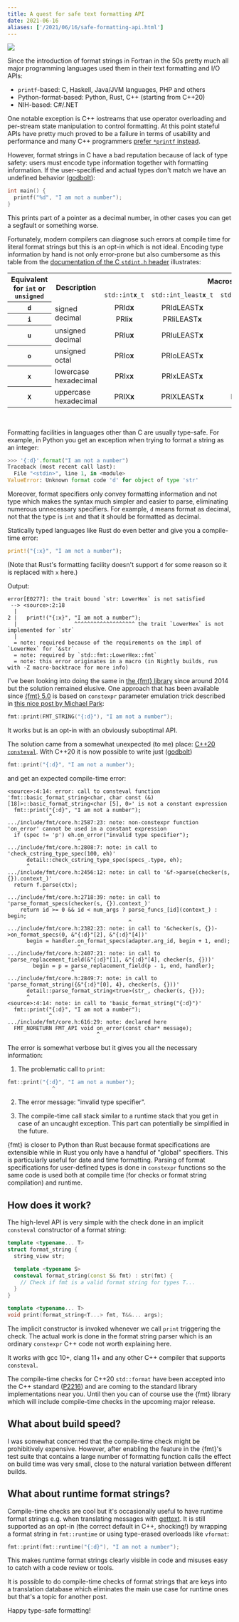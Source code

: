 ```yaml
---
title: A quest for safe text formatting API
date: 2021-06-16
aliases: ['/2021/06/16/safe-formatting-api.html']
---
```


![](/img/safety.jpg#floatright)

Since the introduction of format strings in Fortran in the 50s pretty much all
major programming languages used them in their text formatting and I/O APIs:

* `printf`-based: C, Haskell, Java/JVM languages, PHP and others
* Python-format-based: Python, Rust, C++ (starting from C++20)
* NIH-based: C#/.NET

One notable exception is C++ iostreams that use operator overloading and
per-stream state manipulation to control formatting. At this point stateful APIs
have pretty much proved to be a failure in terms of usability and performance
and many C++ programmers [prefer `*printf` instead](
https://stackoverflow.com/q/2872543/471164).

However, format strings in C have a bad reputation because of lack of type
safety: users must encode type information together with formatting information.
If the user-specified and actual types don't match we have an undefined
behavior ([godbolt](https://godbolt.org/z/aYqE493b9)):

```c
int main() {
  printf("%d", "I am not a number");
}
```
This prints part of a pointer as a decimal number, in other cases you can get
a segfault or something worse.

Fortunately, modern compilers can diagnose such errors at compile time
for literal format strings but this is an opt-in which is not ideal.
Encoding type information by hand is not only error-prone but also cumbersome as
this table from the [documentation of the C `stdint.h` header](
https://en.cppreference.com/w/c/types/integer) illustrates: 

<!-- font-size:85%;  -->
<table style="text-align:center; max-width:90em;">
<tr>
<th rowspan="2"> Equivalent for <code>int</code> or <code>unsigned</code>
</th>
<th rowspan="2"> Description
</th>
<th colspan="5"> Macros for data types
</th></tr>
<tr>
<td><code>std::int<b>x</b>_t</code>
</td>
<td><code>std::int_least<b>x</b>_t</code>
</td>
<td><code>std::int_fast<b>x</b>_t</code>
</td>
<td><code>std::intmax_t</code>
</td>
<td><code>std::intptr_t</code>
</td></tr>
<tr>
<th> <code>d</code>
</th>
<td rowspan="2" style="text-align:left;"> signed decimal
</td>
<td> PRId<b>x</b>
</td>
<td> PRIdLEAST<b>x</b>
</td>
<td> PRIdFAST<b>x</b>
</td>
<td> PRIdMAX
</td>
<td> PRIdPTR
</td></tr>
<tr>
<th> <code>i</code>
</th>
<td> PRIi<b>x</b>
</td>
<td> PRIiLEAST<b>x</b>
</td>
<td> PRIiFAST<b>x</b>
</td>
<td> PRIiMAX
</td>
<td> PRIiPTR
</td></tr>
<tr>
<th> <code>u</code>
</th>
<td style="text-align:left;"> unsigned decimal
</td>
<td> PRIu<b>x</b>
</td>
<td> PRIuLEAST<b>x</b>
</td>
<td> PRIuFAST<b>x</b>
</td>
<td> PRIuMAX
</td>
<td> PRIuPTR
</td></tr>
<tr>
<th> <code>o</code>
</th>
<td style="text-align:left;"> unsigned octal
</td>
<td> PRIo<b>x</b>
</td>
<td> PRIoLEAST<b>x</b>
</td>
<td> PRIoFAST<b>x</b>
</td>
<td> PRIoMAX
</td>
<td> PRIoPTR
</td></tr>
<tr>
<th> <code>x</code>
</th>
<td style="text-align:left;"> lowercase hexadecimal
</td>
<td> PRIx<b>x</b>
</td>
<td> PRIxLEAST<b>x</b>
</td>
<td> PRIxFAST<b>x</b>
</td>
<td> PRIxMAX
</td>
<td> PRIxPTR
</td></tr>
<tr>
<th> <code>X</code>
</th>
<td style="text-align:left;"> uppercase hexadecimal
</td>
<td> PRIX<b>x</b>
</td>
<td> PRIXLEAST<b>x</b>
</td>
<td> PRIXFAST<b>x</b>
</td>
<td> PRIXMAX
</td>
<td> PRIXPTR
</td></tr>
</table>

<br>

Formatting facilities in languages other than C are usually type-safe.
For example, in Python you get an exception when trying to format a string as
an integer:

```python
>>> '{:d}'.format("I am not a number")
Traceback (most recent call last):
  File "<stdin>", line 1, in <module>
ValueError: Unknown format code 'd' for object of type 'str'
```

Moreover, format specifiers only convey formatting information and not type
which makes the syntax much simpler and easier to parse, eliminating numerous
unnecessary specifiers. For example, `d` means format as decimal, not that the
type is `int` and that it should be formatted as decimal.

Statically typed languages like Rust do even better and give you a compile-time
error:

```rust
print!("{:x}", "I am not a number");
```
(Note that Rust's formatting facility doesn't support `d` for some reason so it
is replaced with `x` here.)

Output:
```
error[E0277]: the trait bound `str: LowerHex` is not satisfied
 --> <source>:2:18
  |
2 |   print!("{:x}", "I am not a number");
  |                  ^^^^^^^^^^^^^^^^^^^ the trait `LowerHex` is not implemented for `str`
  |
  = note: required because of the requirements on the impl of `LowerHex` for `&str`
  = note: required by `std::fmt::LowerHex::fmt`
  = note: this error originates in a macro (in Nightly builds, run with -Z macro-backtrace for more info)
```

I've been looking into doing the same in [the {fmt} library](
https://github.com/fmtlib/fmt) since around 2014 but the solution remained
elusive. One approach that has been available since [{fmt} 5.0](
https://github.com/fmtlib/fmt/releases/tag/5.0.0) is based on `constexpr` 
parameter emulation trick described in [this nice post by Michael Park](
https://mpark.github.io/programming/2017/05/26/constexpr-function-parameters/):

```c++
fmt::print(FMT_STRING("{:d}"), "I am not a number");
```
It works but is an opt-in with an obviously suboptimal API.

The solution came from a somewhat unexpected (to me) place: [C++20 `consteval`](
https://en.cppreference.com/w/cpp/language/consteval).
With C++20 it is now possible to write just ([godbolt](
https://godbolt.org/z/aWEhsTMPW))

```c++
fmt::print("{:d}", "I am not a number");
```
and get an expected compile-time error:

```
<source>:4:14: error: call to consteval function 'fmt::basic_format_string<char, char const (&)[18]>::basic_format_string<char [5], 0>' is not a constant expression
  fmt::print("{:d}", "I am not a number");
             ^
.../include/fmt/core.h:2587:23: note: non-constexpr function 'on_error' cannot be used in a constant expression
  if (spec != 'p') eh.on_error("invalid type specifier");
                      ^
.../include/fmt/core.h:2808:7: note: in call to 'check_cstring_type_spec(100, eh)'
      detail::check_cstring_type_spec(specs_.type, eh);
      ^
.../include/fmt/core.h:2456:12: note: in call to '&f->parse(checker(s, {}).context_)'
  return f.parse(ctx);
           ^
.../include/fmt/core.h:2718:39: note: in call to 'parse_format_specs(checker(s, {}).context_)'
    return id >= 0 && id < num_args ? parse_funcs_[id](context_) : begin;
                                      ^
.../include/fmt/core.h:2382:23: note: in call to '&checker(s, {})->on_format_specs(0, &"{:d}"[2], &"{:d}"[4])'
      begin = handler.on_format_specs(adapter.arg_id, begin + 1, end);
                      ^
.../include/fmt/core.h:2407:21: note: in call to 'parse_replacement_field(&"{:d}"[1], &"{:d}"[4], checker(s, {}))'
        begin = p = parse_replacement_field(p - 1, end, handler);
                    ^
.../include/fmt/core.h:2849:7: note: in call to 'parse_format_string({&"{:d}"[0], 4}, checker(s, {}))'
      detail::parse_format_string<true>(str_, checker(s, {}));
      ^
<source>:4:14: note: in call to 'basic_format_string("{:d}")'
  fmt::print("{:d}", "I am not a number");
             ^
.../include/fmt/core.h:616:29: note: declared here
  FMT_NORETURN FMT_API void on_error(const char* message);
                            ^
```

The error is somewhat verbose but it gives you all the necessary information:

1. The problematic call to `print`:
```c++
fmt::print("{:d}", "I am not a number");
              ^
```

2. The error message: "invalid type specifier".

3. The compile-time call stack similar to a runtime stack that you get in case
  of an uncaught exception. This part can potentially be simplified in the
  future.

{fmt} is closer to Python than Rust because format specifications are
extensible while in Rust you only have a handful of "global" specifiers.
This is particularly useful for date and time formatting. Parsing of format
specifications for user-defined types is done in `constexpr` functions so the
same code is used both at compile time (for checks or format string compilation)
and runtime.

## How does it work?

The high-level API is very simple with the check done in an implicit `consteval`
constructor of a format string:

```c++
template <typename... T>
struct format_string {
  string_view str;

  template <typename S>
  consteval format_string(const S& fmt) : str(fmt) {
    // Check if fmt is a valid format string for types T...
  }
}

template <typename... T>
void print(format_string<T...> fmt, T&&... args);
```
The implicit constructor is invoked whenever we call `print` triggering the
check. The actual work is done in the format string parser which is an ordinary
`constexpr` C++ code not worth explaining here.

It works with gcc 10+, clang 11+ and any other C++ compiler that supports
`consteval`.

The compile-time checks for C++20 `std::format` have been accepted into the C++
standard ([P2216](
http://www.open-std.org/jtc1/sc22/wg21/docs/papers/2021/p2216r3.html])) and are
coming to the standard library implementations near you. Until then you can
of course use the {fmt} library which will include compile-time checks in the
upcoming major release.

## What about build speed?

I was somewhat concerned that the compile-time check might be prohibitively
expensive. However, after enabling the feature in the {fmt}'s test suite that
contains a large number of formatting function calls the effect on build time
was very small, close to the natural variation between different builds.

## What about runtime format strings?

Compile-time checks are cool but it's occasionally useful to have runtime format
strings e.g. when translating messages with [gettext](
https://www.gnu.org/software/gettext/). It is still supported as an opt-in
(the correct default in C++, shocking!) by wrapping a format string in
`fmt::runtime` or using type-erased overloads like `vformat`:

```c++
fmt::print(fmt::runtime("{:d}"), "I am not a number");
```

This makes runtime format strings clearly visible in code and misuses easy to
catch with a code review or tools.

It is possible to do compile-time checks of format strings that are keys into
a translation database which eliminates the main use case for runtime ones but
that's a topic for another post.

Happy type-safe formatting!